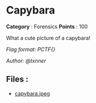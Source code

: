 # Capybara

**Category** : Forensics
**Points** : 100

What a cute picture of a capybara!

*Flag format: PCTF{}*

*Author: @txnner*

## Files : 
 - [capybara.jpeg](./capybara.jpeg)


